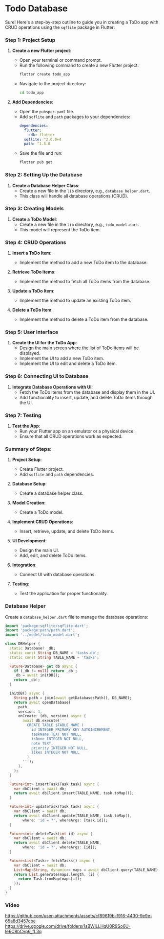 
# Todo Database

Sure! Here's a step-by-step outline to guide you in creating a ToDo app with CRUD operations using the `sqflite` package in Flutter:

### Step 1: Project Setup
1. **Create a new Flutter project**:
   - Open your terminal or command prompt.
   - Run the following command to create a new Flutter project:
     ```bash
     flutter create todo_app
     ```
   - Navigate to the project directory:
     ```bash
     cd todo_app
     ```

2. **Add Dependencies**:
   - Open the `pubspec.yaml` file.
   - Add `sqflite` and `path` packages to your dependencies:
     ```yaml
     dependencies:
       flutter:
         sdk: flutter
       sqflite: ^2.0.0+4
       path: ^1.8.0
     ```
   - Save the file and run:
     ```bash
     flutter pub get
     ```

### Step 2: Setting Up the Database
1. **Create a Database Helper Class**:
   - Create a new file in the `lib` directory, e.g., `database_helper.dart`.
   - This class will handle all database operations (CRUD).

### Step 3: Creating Models
1. **Create a ToDo Model**:
   - Create a new file in the `lib` directory, e.g., `todo_model.dart`.
   - This model will represent the ToDo item.

### Step 4: CRUD Operations
1. **Insert a ToDo Item**:
   - Implement the method to add a new ToDo item to the database.

2. **Retrieve ToDo Items**:
   - Implement the method to fetch all ToDo items from the database.

3. **Update a ToDo Item**:
   - Implement the method to update an existing ToDo item.

4. **Delete a ToDo Item**:
   - Implement the method to delete a ToDo item from the database.

### Step 5: User Interface
1. **Create the UI for the ToDo App**:
   - Design the main screen where the list of ToDo items will be displayed.
   - Implement the UI to add a new ToDo item.
   - Implement the UI to edit and delete a ToDo item.

### Step 6: Connecting UI to Database
1. **Integrate Database Operations with UI**:
   - Fetch the ToDo items from the database and display them in the UI.
   - Add functionality to insert, update, and delete ToDo items through the UI.

### Step 7: Testing
1. **Test the App**:
   - Run your Flutter app on an emulator or a physical device.
   - Ensure that all CRUD operations work as expected.

### Summary of Steps:
1. **Project Setup**:
   - Create Flutter project.
   - Add `sqflite` and `path` dependencies.

2. **Database Setup**:
   - Create a database helper class.

3. **Model Creation**:
   - Create a ToDo model.

4. **Implement CRUD Operations**:
   - Insert, retrieve, update, and delete ToDo items.

5. **UI Development**:
   - Design the main UI.
   - Add, edit, and delete ToDo items.

6. **Integration**:
   - Connect UI with database operations.

7. **Testing**:
   - Test the application for proper functionality.

### Database Helper

Create a `database_helper.dart` file to manage the database operations:

```dart
import 'package:sqflite/sqflite.dart';
import 'package:path/path.dart';
import '../model/todo_model.dart';

class DBHelper {
  static Database? _db;
  static const String DB_NAME = 'tasks.db';
  static const String TABLE_NAME = 'tasks';

  Future<Database> get db async {
    if (_db != null) return _db!;
    _db = await initDB();
    return _db!;
  }

  initDB() async {
    String path = join(await getDatabasesPath(), DB_NAME);
    return await openDatabase(
      path,
      version: 1,
      onCreate: (db, version) async {
        await db.execute('''
          CREATE TABLE $TABLE_NAME (
            id INTEGER PRIMARY KEY AUTOINCREMENT,
            taskName TEXT NOT NULL,
            isDone INTEGER NOT NULL,
            note TEXT,
            priority INTEGER NOT NULL,
            likes INTEGER NOT NULL
          )
        ''');
      },
    );
  }

  Future<int> insertTask(Task task) async {
    var dbClient = await db;
    return await dbClient.insert(TABLE_NAME, task.toMap());
  }

  Future<int> updateTask(Task task) async {
    var dbClient = await db;
    return await dbClient.update(TABLE_NAME, task.toMap(),
        where: 'id = ?', whereArgs: [task.id]);
  }

  Future<int> deleteTask(int id) async {
    var dbClient = await db;
    return await dbClient.delete(TABLE_NAME,
        where: 'id = ?', whereArgs: [id]);
  }

  Future<List<Task>> fetchTasks() async {
    var dbClient = await db;
    List<Map<String, dynamic>> maps = await dbClient.query(TABLE_NAME);
    return List.generate(maps.length, (i) {
      return Task.fromMap(maps[i]);
    });
  }
}

```


### Video 

https://github.com/user-attachments/assets/cf89619b-f916-4430-9e9e-65a8d3457cbe
https://drive.google.com/drive/folders/1sBWlLLHqU0R9So6U-Ie6C8bCvp6_fL3q



